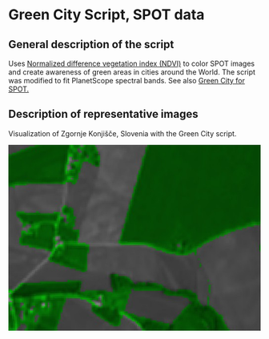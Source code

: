 # Green City Script, SPOT data

## General description of the script

Uses [Normalized difference vegetation index (NDVI)](https://en.wikipedia.org/wiki/Normalized_difference_vegetation_index) to color SPOT images and create awareness of green areas in cities around the World. The script was modified to fit PlanetScope spectral bands. 
See also <a href="https://custom-scripts.sentinel-hub.com/sentinel-2/green_city/#">Green City for SPOT.</a>

## Description of representative images

Visualization of Zgornje Konjišče, Slovenia with the Green City script. 

![Green City script over Zgornje Konjišče, Slovenia](fig/green_city.jpg)